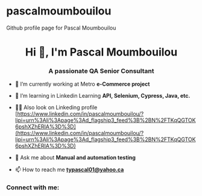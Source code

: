 # pascalmoumbouilou
Github profile page for Pascal Moumbouilou
<h1 align="center">Hi 👋, I'm Pascal Moumbouilou</h1>
<h3 align="center">A passionate QA Senior Consultant</h3>

- 🔭 I’m currently working at Metro **e-Commerce project**

- 👯 I’m learning in Linkedin Learning **API, Selenium, Cypress, Java, etc.**

- 👨‍💻 Also look on Linkeding profile [https://www.linkedin.com/in/pascalmoumbouilou/?lipi=urn%3Ali%3Apage%3Ad_flagship3_feed%3B%2BN%2FTKqQGTOK6pshXZhERIA%3D%3D](https://www.linkedin.com/in/pascalmoumbouilou/?lipi=urn%3Ali%3Apage%3Ad_flagship3_feed%3B%2BN%2FTKqQGTOK6pshXZhERIA%3D%3D)

- 💬 Ask me about **Manual and automation testing**

- 📫 How to reach me **typascal01@yahoo.ca**

<h3 align="left">Connect with me:</h3>
<p align="left">
</p>

